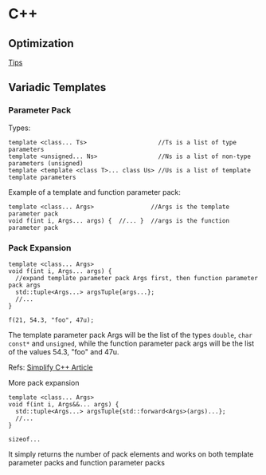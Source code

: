 
# C++

## Optimization

[Tips](https://github.com/facontidavide/CPP_Optimizations_Diary)

## Variadic Templates

### Parameter Pack

Types:
```
template <class... Ts>                    //Ts is a list of type parameters
template <unsigned... Ns>                 //Ns is a list of non-type parameters (unsigned)
template <template <class T>... class Us> //Us is a list of template template parameters
```

Example of a template and function parameter pack:
```
template <class... Args>                //Args is the template parameter pack
void f(int i, Args... args) {  //... }  //args is the function parameter pack
```

### Pack Expansion

```
template <class... Args>
void f(int i, Args... args) {
  //expand template parameter pack Args first, then function parameter pack args
  std::tuple<Args...> argsTuple{args...}; 
  //...
}

f(21, 54.3, "foo", 47u);
```

The template parameter pack Args will be the list of the types `double`, `char const*` and `unsigned`, while the function parameter pack args will be the list of the values 54.3, "foo" and 47u.

Refs: 
[Simplify C++ Article](https://arne-mertz.de/2016/11/modern-c-features-variadic-templates/)

More pack expansion

```
template <class... Args>
void f(int i, Args&&... args) {
  std::tuple<Args...> argsTuple{std::forward<Args>(args)...}; 
  //...
}
```

`sizeof...`

It simply returns the number of pack elements and works on both template parameter packs and function parameter packs



